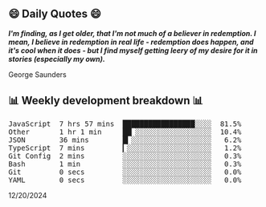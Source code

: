 ## 😄 Daily Quotes 😄

_**I'm finding, as I get older, that I'm not much of a believer in redemption. I mean, I believe in redemption in real life - redemption does happen, and it's cool when it does - but I find myself getting leery of my desire for it in stories (especially my own).**_

George Saunders



## 📊 Weekly development breakdown 📊

<pre>JavaScript  7 hrs 57 mins  █████████████████░░░░  81.5%
Other       1 hr 1 min     ██▏░░░░░░░░░░░░░░░░░░  10.4%
JSON        36 mins        █▎░░░░░░░░░░░░░░░░░░░   6.2%
TypeScript  7 mins         ▎░░░░░░░░░░░░░░░░░░░░   1.2%
Git Config  2 mins         ░░░░░░░░░░░░░░░░░░░░░   0.3%
Bash        1 min          ░░░░░░░░░░░░░░░░░░░░░   0.3%
Git         0 secs         ░░░░░░░░░░░░░░░░░░░░░   0.0%
YAML        0 secs         ░░░░░░░░░░░░░░░░░░░░░   0.0%</pre>

12/20/2024